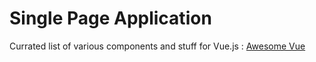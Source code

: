 # Single Page Application

Currated list of various components and stuff for Vue.js : [Awesome Vue](https://github.com/vuejs/awesome-vue#pdf)